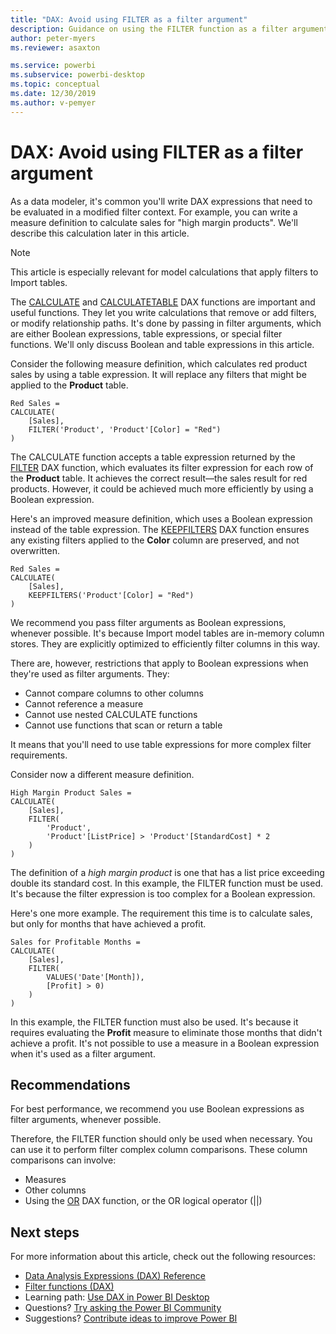 ```yaml
---
title: "DAX: Avoid using FILTER as a filter argument"
description: Guidance on using the FILTER function as a filter argument.
author: peter-myers
ms.reviewer: asaxton

ms.service: powerbi
ms.subservice: powerbi-desktop
ms.topic: conceptual
ms.date: 12/30/2019
ms.author: v-pemyer
---
```


# DAX: Avoid using FILTER as a filter argument

As a data modeler, it's common you'll write DAX expressions that need to be evaluated in a modified filter context. For example, you can write a measure definition to calculate sales for "high margin products". We'll describe this calculation later in this article.

> [!NOTE]
> This article is especially relevant for model calculations that apply filters to Import tables.

The [CALCULATE](/dax/calculate-function-dax) and [CALCULATETABLE](/dax/calculatetable-function-dax) DAX functions are important and useful functions. They let you write calculations that remove or add filters, or modify relationship paths. It's done by passing in filter arguments, which are either Boolean expressions, table expressions, or special filter functions. We'll only discuss Boolean and table expressions in this article.

Consider the following measure definition, which calculates red product sales by using a table expression. It will replace any filters that might be applied to the **Product** table.

```dax
Red Sales =
CALCULATE(
    [Sales],
    FILTER('Product', 'Product'[Color] = "Red")
)
```

The CALCULATE function accepts a table expression returned by the [FILTER](/dax/filter-function-dax) DAX function, which evaluates its filter expression for each row of the **Product** table. It achieves the correct result—the sales result for red products. However, it could be achieved much more efficiently by using a Boolean expression.

Here's an improved measure definition, which uses a Boolean expression instead of the table expression. The [KEEPFILTERS](/dax/keepfilters-function-dax) DAX function ensures any existing filters applied to the **Color** column are preserved, and not overwritten.

```dax
Red Sales =
CALCULATE(
    [Sales],
    KEEPFILTERS('Product'[Color] = "Red")
)
```

We recommend you pass filter arguments as Boolean expressions, whenever possible. It's because Import model tables are in-memory column stores. They are explicitly optimized to efficiently filter columns in this way.

There are, however, restrictions that apply to Boolean expressions when they're used as filter arguments. They:

- Cannot compare columns to other columns
- Cannot reference a measure
- Cannot use nested CALCULATE functions
- Cannot use functions that scan or return a table

It means that you'll need to use table expressions for more complex filter requirements.

Consider now a different measure definition.

```dax
High Margin Product Sales =
CALCULATE(
    [Sales],
    FILTER(
        'Product',
        'Product'[ListPrice] > 'Product'[StandardCost] * 2
    )
)
```

The definition of a _high margin product_ is one that has a list price exceeding double its standard cost. In this example, the FILTER function must be used. It's because the filter expression is too complex for a Boolean expression.

Here's one more example. The requirement this time is to calculate sales, but only for months that have achieved a profit.

```dax
Sales for Profitable Months =
CALCULATE(
    [Sales],
    FILTER(
        VALUES('Date'[Month]),
        [Profit] > 0)
    )
)
```

In this example, the FILTER function must also be used. It's because it requires evaluating the **Profit** measure to eliminate those months that didn't achieve a profit. It's not possible to use a measure in a Boolean expression when it's used as a filter argument.

## Recommendations

For best performance, we recommend you use Boolean expressions as filter arguments, whenever possible.

Therefore, the FILTER function should only be used when necessary. You can use it to perform filter complex column comparisons. These column comparisons can involve:

- Measures
- Other columns
- Using the [OR](/dax/or-function-dax) DAX function, or the OR logical operator (||)

## Next steps

For more information about this article, check out the following resources:

- [Data Analysis Expressions (DAX) Reference](/dax/)
- [Filter functions (DAX)](/dax/filter-function-dax)
- Learning path: [Use DAX in Power BI Desktop](/learn/paths/dax-power-bi/)
- Questions? [Try asking the Power BI Community](https://community.powerbi.com/)
- Suggestions? [Contribute ideas to improve Power BI](https://ideas.powerbi.com)